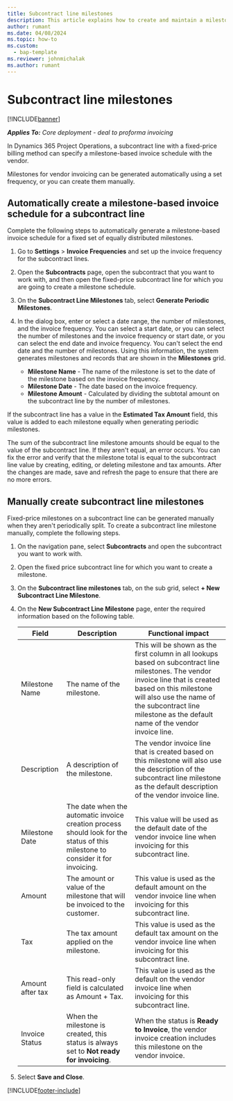 ```yaml
---
title: Subcontract line milestones
description: This article explains how to create and maintain a milestone-based invoice schedule for a subcontract with a vendor.
author: rumant
ms.date: 04/08/2024
ms.topic: how-to
ms.custom: 
  - bap-template
ms.reviewer: johnmichalak
ms.author: rumant
---
```


# Subcontract line milestones

[!INCLUDE[banner](../../includes/banner.md)]

_**Applies To:** Core deployment - deal to proforma invoicing_

In Dynamics 365 Project Operations, a subcontract line with a fixed-price billing method can specify a milestone-based invoice schedule with the vendor.

Milestones for vendor invoicing can be generated automatically using a set frequency, or you can create them manually.

## Automatically create a milestone-based invoice schedule for a subcontract line

Complete the following steps to automatically generate a milestone-based invoice schedule for a fixed set of equally distributed milestones.

1. Go to **Settings** > **Invoice Frequencies** and set up the invoice frequency for the subcontract lines.
2. Open the **Subcontracts** page, open the subcontract that you want to work with, and then open the fixed-price subcontract line for which you are going to create a milestone schedule.
3. On the **Subcontract Line Milestones** tab, select **Generate Periodic Milestones**.
4. In the dialog box, enter or select a date range, the number of milestones, and the invoice frequency. You can select a start date, or you can select the number of milestones and the invoice frequency or start date, or you can select the end date and invoice frequency. You can't select the end date and the number of milestones.
Using this information, the system generates milestones and records that are shown in the **Milestones** grid.

   - **Milestone Name** - The name of the milestone is set to the date of the milestone based on the invoice frequency.
   - **Milestone Date** - The date based on the invoice frequency.
   - **Milestone Amount** - Calculated by dividing the subtotal amount on the subcontract line by the number of milestones.

If the subcontract line has a value in the **Estimated Tax Amount** field, this value is added to each milestone equally when generating periodic milestones.

The sum of the subcontract line milestone amounts should be equal to the value of the subcontract line. If they aren't equal, an error occurs. You can fix the error and verify that the milestone total is equal to the subcontract line value by creating, editing, or deleting milestone and tax amounts. After the changes are made, save and refresh the page to ensure that there are no more errors.

## Manually create subcontract line milestones

Fixed-price milestones on a subcontract line can be generated manually when they aren't periodically split. To create a subcontract line milestone manually, complete the following steps.

1. On the navigation pane, select **Subcontracts** and open the subcontract you want to work with.
2. Open the fixed price subcontract line for which you want to create a milestone.
3. On the **Subcontract line milestones** tab, on the sub grid, select **+ New Subcontract Line Milestone**.
4. On the **New Subcontract Line Milestone** page, enter the required information based on the following table.

    | Field | Description |Functional impact|
    | --- | --- |----------------------|
    | Milestone Name | The name of the milestone. |This will be shown as the first column in all lookups based on subcontract line milestones. The vendor invoice line that is created based on this milestone will also use the name of the subcontract line milestone as the default name of the vendor invoice line.|
    | Description | A description of the milestone. |The vendor invoice line that is created based on this milestone will also use the description of the subcontract line milestone as the default description of the vendor invoice line.|
    | Milestone Date | The date when the automatic invoice creation process should look for the status of this milestone to consider it for invoicing.| This value will be used as the default date of the vendor invoice line when invoicing for this subcontract line. |
    | Amount | The amount or value of the milestone that will be invoiced to the customer. |This value is used as the default amount on the vendor invoice line when invoicing for this subcontract line. |
    | Tax | The tax amount applied on the milestone.| This value is used as the default tax amount on the vendor invoice line when invoicing for this subcontract line. |
    | Amount after tax | This read-only field is calculated as Amount + Tax.|This value is used as the default on the vendor invoice line when invoicing for this subcontract line. |
    | Invoice Status | When the milestone is created, this status is always set to  **Not ready for invoicing**.|  When the status is **Ready to Invoice**, the vendor invoice creation includes this milestone on the vendor invoice. |

5. Select **Save and Close**.


[!INCLUDE[footer-include](../../includes/footer-banner.md)]
